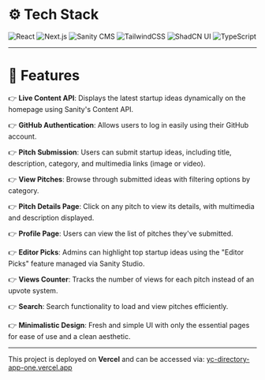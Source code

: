 # ⚙️ Tech Stack  

<div>
    <img src="https://img.shields.io/badge/-React-black?style=for-the-badge&logoColor=white&logo=react&color=61DAFB" alt="React" />
    <img src="https://img.shields.io/badge/-Next_JS-black?style=for-the-badge&logoColor=white&logo=nextdotjs&color=000000" alt="Next.js" />
    <img src="https://img.shields.io/badge/-Sanity-black?style=for-the-badge&logoColor=white&logo=sanity&color=F03E2F" alt="Sanity CMS" />
    <img src="https://img.shields.io/badge/-Tailwind_CSS-black?style=for-the-badge&logoColor=white&logo=tailwindcss&color=06B6D4" alt="TailwindCSS" />
    <img src="https://img.shields.io/badge/-ShadCN-black?style=for-the-badge&logoColor=white&logo=design&color=4A4A4A" alt="ShadCN UI" />
    <img src="https://img.shields.io/badge/-TypeScript-black?style=for-the-badge&logoColor=white&logo=typescript&color=3178C6" alt="TypeScript" />
</div>

---

# 🔋 Features  

👉 **Live Content API**: Displays the latest startup ideas dynamically on the homepage using Sanity's Content API.  

👉 **GitHub Authentication**: Allows users to log in easily using their GitHub account.  

👉 **Pitch Submission**: Users can submit startup ideas, including title, description, category, and multimedia links (image or video).  

👉 **View Pitches**: Browse through submitted ideas with filtering options by category.  

👉 **Pitch Details Page**: Click on any pitch to view its details, with multimedia and description displayed.  

👉 **Profile Page**: Users can view the list of pitches they've submitted.  

👉 **Editor Picks**: Admins can highlight top startup ideas using the "Editor Picks" feature managed via Sanity Studio.  

👉 **Views Counter**: Tracks the number of views for each pitch instead of an upvote system.  

👉 **Search**: Search functionality to load and view pitches efficiently.  

👉 **Minimalistic Design**: Fresh and simple UI with only the essential pages for ease of use and a clean aesthetic.  

---

This project is deployed on **Vercel** and can be accessed via: [yc-directory-app-one.vercel.app](https://yc-directory-app-one.vercel.app/)
